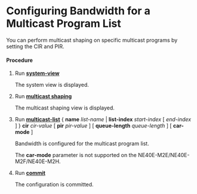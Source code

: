 Configuring Bandwidth for a Multicast Program List
==================================================

You can perform multicast shaping on specific multicast programs by setting the CIR and PIR.

#### Procedure

1. Run [**system-view**](cmdqueryname=system-view)
   
   
   
   The system view is displayed.
2. Run [**multicast shaping**](cmdqueryname=multicast+shaping)
   
   
   
   The multicast shaping view is displayed.
3. Run [**multicast-list**](cmdqueryname=multicast-list) { **name** *list-name* | **list-index** *start-index* [ *end-index* ] } **cir** *cir-value* [ **pir** *pir-value* ] [ **queue-length** *queue-length* ] [ **car-mode** ]
   
   
   
   Bandwidth is configured for the multicast program list.
   
   
   
   The **car-mode** parameter is not supported on the NE40E-M2E/NE40E-M2F/NE40E-M2H.
4. Run [**commit**](cmdqueryname=commit)
   
   
   
   The configuration is committed.